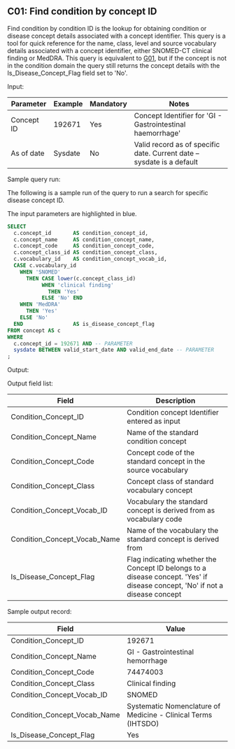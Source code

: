 C01: Find condition by concept ID
---
Find condition by condition ID is the lookup for obtaining condition or disease concept details associated with a concept identifier. This query is a tool for quick reference for the name, class, level and source vocabulary details associated with a concept identifier, either SNOMED-CT clinical finding or MedDRA.
This query is equivalent to  [G01](http://vocabqueries.omop.org/general-queries/g1), but if the concept is not in the condition domain the query still returns the concept details with the Is_Disease_Concept_Flag field set to 'No'.

Input:

|  Parameter |  Example |  Mandatory |  Notes |
| --- | --- | --- | --- |
|  Concept ID |  192671 |  Yes | Concept Identifier for 'GI - Gastrointestinal haemorrhage' |
|  As of date |  Sysdate |  No | Valid record as of specific date. Current date – sysdate is a default |

Sample query run:

The following is a sample run of the query to run a search for specific disease concept ID.

The input parameters are highlighted in  blue.

```sql
SELECT
  c.concept_id       AS condition_concept_id,
  c.concept_name     AS condition_concept_name,
  c.concept_code     AS condition_concept_code,
  c.concept_class_id AS condition_concept_class,
  c.vocabulary_id    AS condition_concept_vocab_id,
  CASE c.vocabulary_id
    WHEN 'SNOMED'
      THEN CASE lower(c.concept_class_id)
           WHEN 'clinical finding'
             THEN 'Yes'
           ELSE 'No' END
    WHEN 'MedDRA'
      THEN 'Yes'
    ELSE 'No'
  END                AS is_disease_concept_flag
FROM concept AS c
WHERE
  c.concept_id = 192671 AND -- PARAMETER
  sysdate BETWEEN valid_start_date AND valid_end_date -- PARAMETER
;
```

Output:

Output field list:

|  Field |  Description |
| --- | --- |
|  Condition_Concept_ID |  Condition concept Identifier entered as input |
|  Condition_Concept_Name |  Name of the standard condition concept |
|  Condition_Concept_Code |  Concept code of the standard concept in the source vocabulary |
|  Condition_Concept_Class |  Concept class of standard vocabulary concept |
|  Condition_Concept_Vocab_ID  |  Vocabulary the standard concept is derived from as vocabulary code |
|  Condition_Concept_Vocab_Name |  Name of the vocabulary the standard concept is derived from |
|  Is_Disease_Concept_Flag |  Flag indicating whether the Concept ID belongs to a disease concept. 'Yes' if disease concept, 'No' if not a disease concept |

Sample output record:

|  Field |  Value |
| --- | --- |
|  Condition_Concept_ID |  192671 |
|  Condition_Concept_Name |  GI - Gastrointestinal hemorrhage |
|  Condition_Concept_Code |  74474003 |
|  Condition_Concept_Class |  Clinical finding |
|  Condition_Concept_Vocab_ID |  SNOMED |
|  Condition_Concept_Vocab_Name | Systematic Nomenclature of Medicine - Clinical Terms (IHTSDO) |
|  Is_Disease_Concept_Flag |  Yes |
